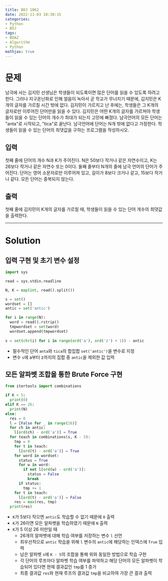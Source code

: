```yaml
---
title: BOJ 1062
date: 2022-11-03 10:30:15
categories:
- Python
- BOJ
tags:
- BOAZ
- Algorithm
- Python
mathjax: true
---
```

# 문제

남극에 사는 김지민 선생님은 학생들이 되도록이면 많은 단어를 읽을 수 있도록 하려고 한다. 그러나 지구온난화로 인해 얼음이 녹아서 곧 학교가 무너지기 때문에, 김지민은 K개의 글자를 가르칠 시간 밖에 없다. 김지민이 가르치고 난 후에는, 학생들은 그 K개의 글자로만 이루어진 단어만을 읽을 수 있다. 김지민은 어떤 K개의 글자를 가르쳐야 학생들이 읽을 수 있는 단어의 개수가 최대가 되는지 고민에 빠졌다.
남극언어의 모든 단어는 "anta"로 시작되고, "tica"로 끝난다. 남극언어에 단어는 N개 밖에 없다고 가정한다. 학생들이 읽을 수 있는 단어의 최댓값을 구하는 프로그램을 작성하시오.

## 입력

첫째 줄에 단어의 개수 N과 K가 주어진다. N은 50보다 작거나 같은 자연수이고, K는 26보다 작거나 같은 자연수 또는 0이다. 둘째 줄부터 N개의 줄에 남극 언어의 단어가 주어진다. 단어는 영어 소문자로만 이루어져 있고, 길이가 8보다 크거나 같고, 15보다 작거나 같다. 모든 단어는 중복되지 않는다.

## 출력

첫째 줄에 김지민이 K개의 글자를 가르칠 때, 학생들이 읽을 수 있는 단어 개수의 최댓값을 출력한다.

<!-- More -->

***

# Solution

## 입력 구현 및 초기 변수 설정

~~~python
import sys

read = sys.stdin.readline

N, K = map(int, read().split())

s = set()
wordset = []
antic = set('antic')

for i in range(N):
  word = read().rstrip()
  tmpwordset = set(word)
  wordset.append(tmpwordset)
  
s = set(chr(i) for i in range(ord('a'), ord('z') + 1)) - antic
~~~

+ 필수적인 단어 `anta`와 `tica`의 합집합 `set('antic')`을 변수로 지정
+ 변수 `s`에 a부터 z까지의 집합 중 `antic`을 제외한 값 입력

## 모든 알파벳 조합을 통한 Brute Force 구현

~~~python
from itertools import combinations

if K < 5:
  print(0)
elif K == 26:
  print(N)
else:
  res = 0
  l = [False for _ in range(26)]
  for ch in antic:
    l[ord(ch) - ord('a')] = True
  for teach in combinations(s, K - 5):
    tmp = 0
    for t in teach:
      l[ord(t) - ord('a')] = True
    for word in wordset:
      status = True
      for w in word:
        if not l[ord(w) - ord('a')]:
          status = False
          break
      if status:
        tmp += 1
    for t in teach:
      l[ord(t) - ord('a')] = False
    res = max(res, tmp)
  print(res)
~~~

+ `K`가 5보다 작으면 `antic`도 학습할 수 없기 때문에 `0` 출력
+ `K`가 26이면 모든 알파벳을 학습하였기 때문에 `N` 출력
+ `K`가 5 이상 26 미만일 때
  + 26개의 알파벳에 대해 학습 여부를 저장하는 변수 `l` 선언
  + 최우선적으로 `antic` 학습을 위해 `l` 변수의 `antic`에 해당하는 인덱스에 `True` 입력
  + 남은 알파벳 `s`에 `K - 5`의 조합을 통해 위와 동일한 방법으로 학습 구현
  + 각 단어의 루프마다 알파벳 학습 여부를 파악하고 해당 단어의 모든 알파벳이 학습되어 있다면 현재 결과값인 `tmp`를 1 증가
  + 최종 결과값 `res`와 현재 루프의 결과값 `tmp`을 비교하여 가장 큰 결과 출력